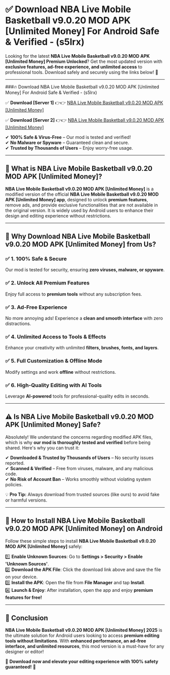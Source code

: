 
# ✅ Download NBA Live Mobile Basketball v9.0.20 MOD APK [Unlimited Money] For Android Safe & Verified -  (s5lrx) 

Looking for the latest **NBA Live Mobile Basketball v9.0.20 MOD APK [Unlimited Money] Premium Unlocked**? Get the most updated version with **exclusive features, ad-free experience, and unlimited access** to professional tools. Download safely and securely using the links below! 🚀  

---

###🔥 Download NBA Live Mobile Basketball v9.0.20 MOD APK [Unlimited Money] For Android Safe & Verified -  (s5lrx)  

✅ **Download [Server 1]** 👉👉 [NBA Live Mobile Basketball v9.0.20 MOD APK [Unlimited Money] ](https://apkcomod.com?title=NBA_Live_Mobile_Basketball_v9.0.20_MOD_APK_[Unlimited_Money])  

✅ **Download [Server 2]** 👉👉 [NBA Live Mobile Basketball v9.0.20 MOD APK [Unlimited Money] ](https://apkcomod.com?title=NBA_Live_Mobile_Basketball_v9.0.20_MOD_APK_[Unlimited_Money])  

✔ **100% Safe & Virus-Free** – Our mod is tested and verified!  
✔ **No Malware or Spyware** – Guaranteed clean and secure.  
✔ **Trusted by Thousands of Users** – Enjoy worry-free usage.  

---

## 📌 What is NBA Live Mobile Basketball v9.0.20 MOD APK [Unlimited Money]?  

**NBA Live Mobile Basketball v9.0.20 MOD APK [Unlimited Money]** is a modified version of the official **NBA Live Mobile Basketball v9.0.20 MOD APK [Unlimited Money] app**, designed to unlock **premium features**, remove ads, and provide exclusive functionalities that are not available in the original version. It is widely used by Android users to enhance their design and editing experience without restrictions.  

---

## 🌟 Why Download NBA Live Mobile Basketball v9.0.20 MOD APK [Unlimited Money] from Us?  

### ✅ 1. 100% Safe & Secure  
Our mod is tested for security, ensuring **zero viruses, malware, or spyware**.  

### ✅ 2. Unlock All Premium Features  
Enjoy full access to **premium tools** without any subscription fees.  

### ✅ 3. Ad-Free Experience  
No more annoying ads! Experience a **clean and smooth interface** with zero distractions.  

### ✅ 4. Unlimited Access to Tools & Effects  
Enhance your creativity with unlimited **filters, brushes, fonts, and layers**.  

### ✅ 5. Full Customization & Offline Mode  
Modify settings and work **offline** without restrictions.  

### ✅ 6. High-Quality Editing with AI Tools  
Leverage **AI-powered** tools for professional-quality edits in seconds.  

---

## ⚠️ Is NBA Live Mobile Basketball v9.0.20 MOD APK [Unlimited Money] Safe?  

Absolutely! We understand the concerns regarding modified APK files, which is why **our mod is thoroughly tested and verified** before being shared. Here's why you can trust it:  

✔ **Downloaded & Trusted by Thousands of Users** – No security issues reported.  
✔ **Scanned & Verified** – Free from viruses, malware, and any malicious code.  
✔ **No Risk of Account Ban** – Works smoothly without violating system policies.  

💡 **Pro Tip:** Always download from trusted sources (like ours) to avoid fake or harmful versions.  

---

## 📲 How to Install NBA Live Mobile Basketball v9.0.20 MOD APK [Unlimited Money] on Android  

Follow these simple steps to install **NBA Live Mobile Basketball v9.0.20 MOD APK [Unlimited Money]** safely:  

1️⃣ **Enable Unknown Sources**: Go to **Settings > Security > Enable 'Unknown Sources'**.  
2️⃣ **Download the APK File**: Click the download link above and save the file on your device.  
3️⃣ **Install the APK**: Open the file from **File Manager** and tap **Install**.  
4️⃣ **Launch & Enjoy**: After installation, open the app and enjoy **premium features for free!**  

---

## 🚀 Conclusion  

**NBA Live Mobile Basketball v9.0.20 MOD APK [Unlimited Money] 2025** is the ultimate solution for Android users looking to access **premium editing tools without limitations**. With **enhanced performance, an ad-free interface, and unlimited resources**, this mod version is a must-have for any designer or editor!  

🔻 **Download now and elevate your editing experience with 100% safety guaranteed!** 🔻  
